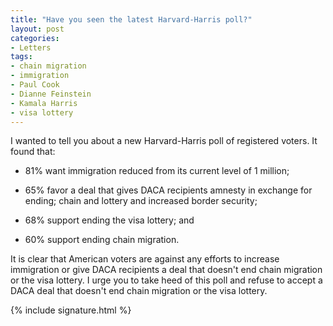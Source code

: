 ```yaml
---
title: "Have you seen the latest Harvard-Harris poll?"
layout: post
categories:
- Letters
tags:
- chain migration
- immigration
- Paul Cook
- Dianne Feinstein
- Kamala Harris
- visa lottery
---
```


I wanted to tell you about a new Harvard-Harris poll of registered voters. It found that:

- 81% want immigration reduced from its current level of 1 million;

- 65% favor a deal that gives DACA recipients amnesty in exchange for ending; chain and lottery and increased border security;

- 68% support ending the visa lottery; and

- 60% support ending chain migration.

It is clear that American voters are against any efforts to increase immigration or give DACA recipients a deal that doesn't end chain migration or the visa lottery. I urge you to take heed of this poll and refuse to accept a DACA deal that doesn't end chain migration or the visa lottery.

{% include signature.html %}
